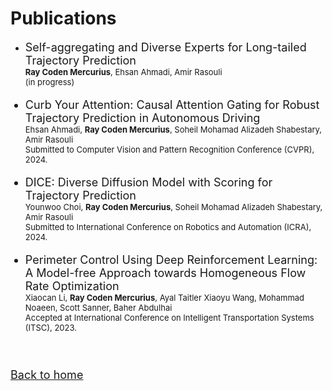 # Publications

* <font size="4"> Self-aggregating and Diverse Experts for Long-tailed Trajectory Prediction <br> <font size="2"> **Ray Coden Mercurius**, Ehsan Ahmadi, Amir Rasouli <br>  (in progress) </font>

* <font size="4"> Curb Your Attention: Causal Attention Gating for Robust Trajectory Prediction in Autonomous Driving <br /> <font size="2"> Ehsan Ahmadi, **Ray Coden Mercurius**, Soheil Mohamad Alizadeh Shabestary, Amir Rasouli <br /> Submitted to Computer Vision and Pattern Recognition Conference (CVPR), 2024. </font>

* <font size="4"> DICE: Diverse Diffusion Model with Scoring for Trajectory Prediction <br /> <font size="2"> Younwoo Choi, **Ray Coden Mercurius**, Soheil Mohamad Alizadeh Shabestary, Amir Rasouli <br /> Submitted to International Conference on Robotics and Automation (ICRA), 2024. </font>

* <font size="4"> Perimeter Control Using Deep Reinforcement Learning: A Model-free Approach towards Homogeneous Flow Rate Optimization <br /> <font size="2"> Xiaocan Li, **Ray Coden Mercurius**, Ayal Taitler Xiaoyu Wang, Mohammad Noaeen, Scott Sanner, Baher Abdulhai <br /> Accepted at International Conference on Intelligent Transportation Systems (ITSC), 2023. </font>

&nbsp;

[Back to home](/)
